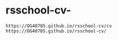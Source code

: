 # rsschool-cv-


    https://OG40785.github.io/rsschool-cv/cv
    https://OG40785.github.io/rsschool-cv/

